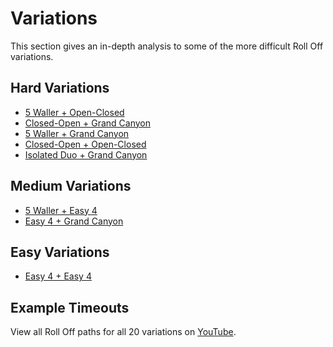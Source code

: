 # Variations

This section gives an in-depth analysis to some of the more difficult Roll Off variations.

## Hard Variations

* [5 Waller + Open-Closed](./5-waller-open-closed.md)
* [Closed-Open + Grand Canyon](./closed-open-grand-canyon.md)
* [5 Waller + Grand Canyon](./5-waller-grand-canyon.md)
* [Closed-Open + Open-Closed](./closed-open-open-closed.md)
* [Isolated Duo + Grand Canyon](./isolated-duo-grand-canyon.md)

## Medium Variations

* [5 Waller + Easy 4](./5-waller-easy-4.md)
* [Easy 4 + Grand Canyon](./easy-4-grand-canyon.md)

## Easy Variations

* [Easy 4 + Easy 4](./easy-4-easy-4.md)

## Example Timeouts

View all Roll Off paths for all 20 variations on [YouTube](https://www.youtube.com/playlist?list=PLG_QNSp9ZgJLWYSNl4vY26VJCZeOQHO1F).

